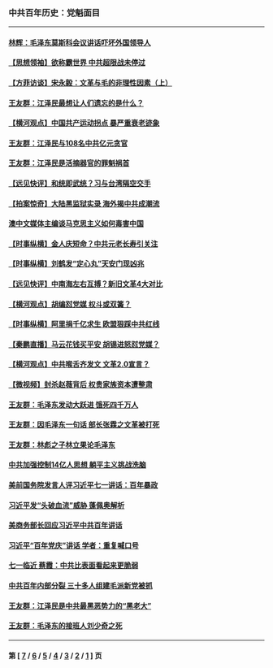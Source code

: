 ### 中共百年历史：党魁面目
---
#### [林辉：毛泽东莫斯科会议讲话吓坏外国领导人](../../pages/nf1176107/n13917931.md?08170430) 
#### [【思想领袖】欲称霸世界 中共超限战未停过](../../pages/nf1176107/n13745142.md?08170430) 
#### [【方菲访谈】宋永毅：文革与毛的非理性因素（上）](../../pages/nf1176107/n13469956.md?08170430) 
#### [王友群：江泽民最想让人们遗忘的是什么？](../../pages/nf1176107/n13408949.md?08170430) 
#### [【横河观点】中国共产运动拐点 暴严重衰老迹象](../../pages/nf1176107/n13388333.md?08170430) 
#### [王友群：江泽民与108名中共亿元贪官](../../pages/nf1176107/n13352358.md?08170430) 
#### [王友群：江泽民是活摘器官的罪魁祸首](../../pages/nf1176107/n13336903.md?08170430) 
#### [【远见快评】和统即武统？习与台湾隔空交手](../../pages/nf1176107/n13297739.md?08170430) 
#### [【拍案惊奇】大陆黑监狱实录 海外揭中共成潮流](../../pages/nf1176107/n13288853.md?08170430) 
#### [澳中文媒体主编谈马克思主义如何毒害中国](../../pages/nf1176107/n13257387.md?08170430) 
#### [【时事纵横】金人庆短命？中共元老长寿引关注](../../pages/nf1176107/n13217934.md?08170430) 
#### [【时事纵横】刘鹤发“定心丸”天安门现凶兆](../../pages/nf1176107/n13215416.md?08170430) 
#### [【远见快评】中南海左右互搏？新旧文革4大对比](../../pages/nf1176107/n13214745.md?08170430) 
#### [【横河观点】胡编怼党媒 权斗或双簧？](../../pages/nf1176107/n13210864.md?08170430) 
#### [【时事纵横】阿里捐千亿求生 欧盟狠踩中共红线](../../pages/nf1176107/n13206431.md?08170430) 
#### [【秦鹏直播】马云花钱买平安 胡锡进怒怼党媒？](../../pages/nf1176107/n13206392.md?08170430) 
#### [【横河观点】中共喉舌齐发文 文革2.0宣言？](../../pages/nf1176107/n13201248.md?08170430) 
#### [【微视频】封杀赵薇背后 权贵家族资本遭整肃](../../pages/nf1176107/n13197798.md?08170430) 
#### [王友群：毛泽东发动大跃进 饿死四千万人](../../pages/nf1176107/n13177158.md?08170430) 
#### [王友群：因毛泽东一句话 部长张霖之文革被打死](../../pages/nf1176107/n13161711.md?08170430) 
#### [王友群：林彪之子林立果论毛泽东](../../pages/nf1176107/n13128622.md?08170430) 
#### [中共加强控制14亿人思想 躺平主义挑战洗脑](../../pages/nf1176107/n13094299.md?08170430) 
#### [美前国务院发言人评习近平七一讲话：百年暴政](../../pages/nf1176107/n13066986.md?08170430) 
#### [习近平发“头破血流”威胁 蓬佩奥解析](../../pages/nf1176107/n13063604.md?08170430) 
#### [美商务部长回应习近平中共百年讲话](../../pages/nf1176107/n13062903.md?08170430) 
#### [习近平“百年党庆”讲话 学者：重复喊口号](../../pages/nf1176107/n13061411.md?08170430) 
#### [七一临近 蔡霞：中共比表面看起来更脆弱](../../pages/nf1176107/n13056418.md?08170430) 
#### [中共百年内部分裂 三十多人组建毛派新党被抓](../../pages/nf1176107/n13044023.md?08170430) 
#### [王友群：江泽民是中共最黑恶势力的“黑老大”](../../pages/nf1176107/n13022180.md?08170430) 
#### [王友群：毛泽东的接班人刘少奇之死](../../pages/nf1176107/n12991772.md?08170430) 

---
#### 第 [ [7](./7.md?08170430) / [6](./6.md?08170430) / [5](./5.md?08170430) / [4](./4.md?08170430) / [3](./3.md?08170430) / [2](./2.md?08170430) / [1](./1.md?08170430) ] 页
